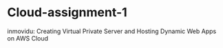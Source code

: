 # Cloud-assignment-1
inmovidu: Creating Virtual Private Server and Hosting Dynamic Web Apps on AWS Cloud

